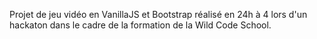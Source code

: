 Projet de jeu vidéo en VanillaJS et Bootstrap réalisé en 24h à 4 lors d'un hackaton dans le cadre de la formation de la Wild Code School. 

